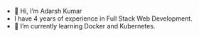 - 👋 Hi, I’m Adarsh Kumar
- I have 4 years of experience in Full Stack Web Development.
- 🌱 I’m currently learning Docker and Kubernetes.

<!---
Adarshkumar03/Adarshkumar03 is a ✨ special ✨ repository because its `README.md` (this file) appears on your GitHub profile.
You can click the Preview link to take a look at your changes.
--->

